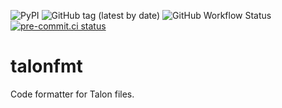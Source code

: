 ![PyPI](https://img.shields.io/pypi/v/talonfmt)
![GitHub tag (latest by date)](https://img.shields.io/github/v/tag/wenkokke/talonfmt)
![GitHub Workflow Status](https://github.com/wenkokke/talonfmt/actions/workflows/ci.yml/badge.svg)
[![pre-commit.ci status](https://results.pre-commit.ci/badge/github/wenkokke/talonfmt/dev.svg)](https://results.pre-commit.ci/latest/github/wenkokke/talonfmt/dev)

# talonfmt

Code formatter for Talon files.
